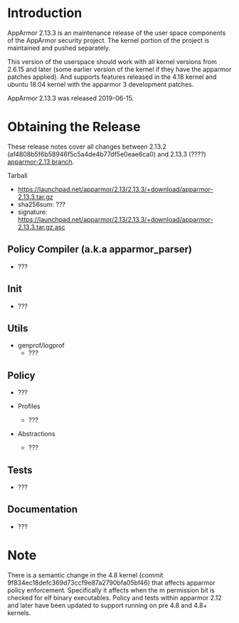 Introduction
============

AppArmor 2.13.3 is an maintenance release of the user space components
of the AppArmor security project. The kernel portion of the project
is maintained and pushed separately.

This version of the userspace should work with all kernel versions from
2.6.15 and later (some earlier version of the kernel if they have the
apparmor patches applied). And supports features released in the 4.18
kernel and ubuntu 18.04 kernel with the apparmor 3 development patches.

AppArmor 2.13.3 was released 2019-06-15.


# Obtaining the Release
These release notes cover all changes between 2.13.2 (af4808b5f6b58946f5c5a4de4b77df5e0eae6ca0) and 2.13.3 (????) [apparmor-2.13 branch](https://gitlab.com/apparmor/apparmor/tree/apparmor-2.13).

Tarball
-   <https://launchpad.net/apparmor/2.13/2.13.3/+download/apparmor-2.13.3.tar.gz>
-   sha256sum: ???
-   signature: <https://launchpad.net/apparmor/2.13/2.13.3/+download/apparmor-2.13.3.tar.gz.asc>



Policy Compiler (a.k.a apparmor\_parser)
----------------------------------------
- ???

Init
----
- ???

Utils
-----

-  genprof/logprof
   - ???

Policy
------
- ???

- Profiles
  - ???

- Abstractions
  - ???


Tests
-----
- ???

Documentation
-------------
- ???

Note
====

There is a semantic change in the 4.8 kernel (commit
9f834ec18defc369d73ccf9e87a2790bfa05bf46) that affects apparmor policy
enforcement. Specifically it affects when the m permission bit is
checked for elf binary executables. Policy and tests within apparmor
2.12 and later have been updated to support running on pre 4.8 and 4.8+ kernels.